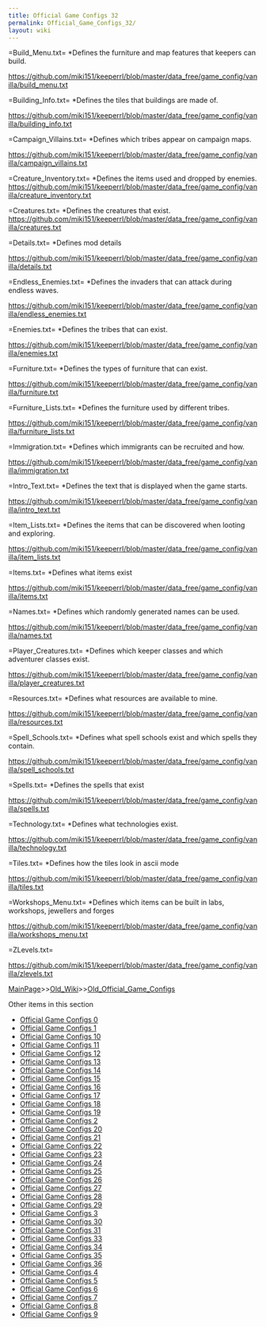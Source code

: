 ```yaml
---
title: Official Game Configs 32
permalink: Official_Game_Configs_32/
layout: wiki
---
```


=Build_Menu.txt=
*Defines the furniture and map features that keepers can build.

https://github.com/miki151/keeperrl/blob/master/data_free/game_config/vanilla/build_menu.txt

=Building_Info.txt=
*Defines the tiles that buildings are made of.

https://github.com/miki151/keeperrl/blob/master/data_free/game_config/vanilla/building_info.txt

=Campaign_Villains.txt=
*Defines which tribes appear on campaign maps.

https://github.com/miki151/keeperrl/blob/master/data_free/game_config/vanilla/campaign_villains.txt

=Creature_Inventory.txt=
*Defines the items used and dropped by enemies.
https://github.com/miki151/keeperrl/blob/master/data_free/game_config/vanilla/creature_inventory.txt

=Creatures.txt=
*Defines the creatures that exist.
https://github.com/miki151/keeperrl/blob/master/data_free/game_config/vanilla/creatures.txt

=Details.txt=
*Defines mod details

https://github.com/miki151/keeperrl/blob/master/data_free/game_config/vanilla/details.txt

=Endless_Enemies.txt=
*Defines the invaders that can attack during endless waves.

https://github.com/miki151/keeperrl/blob/master/data_free/game_config/vanilla/endless_enemies.txt

=Enemies.txt=
*Defines the tribes that can exist.

https://github.com/miki151/keeperrl/blob/master/data_free/game_config/vanilla/enemies.txt

=Furniture.txt=
*Defines the types of furniture that can exist.

https://github.com/miki151/keeperrl/blob/master/data_free/game_config/vanilla/furniture.txt

=Furniture_Lists.txt=
*Defines the furniture used by different tribes.

https://github.com/miki151/keeperrl/blob/master/data_free/game_config/vanilla/furniture_lists.txt

=Immigration.txt=
*Defines which immigrants can be recruited and how.

https://github.com/miki151/keeperrl/blob/master/data_free/game_config/vanilla/immigration.txt

=Intro_Text.txt=
*Defines the text that is displayed when the game starts.

https://github.com/miki151/keeperrl/blob/master/data_free/game_config/vanilla/intro_text.txt

=Item_Lists.txt=
*Defines the items that can be discovered when looting and exploring.

https://github.com/miki151/keeperrl/blob/master/data_free/game_config/vanilla/item_lists.txt

=Items.txt=
*Defines what items exist

https://github.com/miki151/keeperrl/blob/master/data_free/game_config/vanilla/items.txt

=Names.txt=
*Defines which randomly generated names can be used.

https://github.com/miki151/keeperrl/blob/master/data_free/game_config/vanilla/names.txt

=Player_Creatures.txt=
*Defines which keeper classes and which adventurer classes exist.

https://github.com/miki151/keeperrl/blob/master/data_free/game_config/vanilla/player_creatures.txt

=Resources.txt=
*Defines what resources are available to mine.

https://github.com/miki151/keeperrl/blob/master/data_free/game_config/vanilla/resources.txt

=Spell_Schools.txt=
*Defines what spell schools exist and which spells they contain.

https://github.com/miki151/keeperrl/blob/master/data_free/game_config/vanilla/spell_schools.txt

=Spells.txt=
*Defines the spells that exist

https://github.com/miki151/keeperrl/blob/master/data_free/game_config/vanilla/spells.txt

=Technology.txt=
*Defines what technologies exist.

https://github.com/miki151/keeperrl/blob/master/data_free/game_config/vanilla/technology.txt

=Tiles.txt=
*Defines how the tiles look in ascii mode

https://github.com/miki151/keeperrl/blob/master/data_free/game_config/vanilla/tiles.txt

=Workshops_Menu.txt=
*Defines which items can be built in labs, workshops, jewellers and forges

https://github.com/miki151/keeperrl/blob/master/data_free/game_config/vanilla/workshops_menu.txt

=ZLevels.txt=

https://github.com/miki151/keeperrl/blob/master/data_free/game_config/vanilla/zlevels.txt

[MainPage](/keeperrl_wiki/ "wikilink")>>[Old_Wiki](/keeperrl_wiki/Old_Wiki "wikilink")>>[Old_Official_Game_Configs](/keeperrl_wiki/Old_Official_Game_Configs "wikilink")

Other items in this section
-    [Official Game Configs 0](/keeperrl_wiki/Official_Game_Configs_0 "wikilink")
-    [Official Game Configs 1](/keeperrl_wiki/Official_Game_Configs_1 "wikilink")
-    [Official Game Configs 10](/keeperrl_wiki/Official_Game_Configs_10 "wikilink")
-    [Official Game Configs 11](/keeperrl_wiki/Official_Game_Configs_11 "wikilink")
-    [Official Game Configs 12](/keeperrl_wiki/Official_Game_Configs_12 "wikilink")
-    [Official Game Configs 13](/keeperrl_wiki/Official_Game_Configs_13 "wikilink")
-    [Official Game Configs 14](/keeperrl_wiki/Official_Game_Configs_14 "wikilink")
-    [Official Game Configs 15](/keeperrl_wiki/Official_Game_Configs_15 "wikilink")
-    [Official Game Configs 16](/keeperrl_wiki/Official_Game_Configs_16 "wikilink")
-    [Official Game Configs 17](/keeperrl_wiki/Official_Game_Configs_17 "wikilink")
-    [Official Game Configs 18](/keeperrl_wiki/Official_Game_Configs_18 "wikilink")
-    [Official Game Configs 19](/keeperrl_wiki/Official_Game_Configs_19 "wikilink")
-    [Official Game Configs 2](/keeperrl_wiki/Official_Game_Configs_2 "wikilink")
-    [Official Game Configs 20](/keeperrl_wiki/Official_Game_Configs_20 "wikilink")
-    [Official Game Configs 21](/keeperrl_wiki/Official_Game_Configs_21 "wikilink")
-    [Official Game Configs 22](/keeperrl_wiki/Official_Game_Configs_22 "wikilink")
-    [Official Game Configs 23](/keeperrl_wiki/Official_Game_Configs_23 "wikilink")
-    [Official Game Configs 24](/keeperrl_wiki/Official_Game_Configs_24 "wikilink")
-    [Official Game Configs 25](/keeperrl_wiki/Official_Game_Configs_25 "wikilink")
-    [Official Game Configs 26](/keeperrl_wiki/Official_Game_Configs_26 "wikilink")
-    [Official Game Configs 27](/keeperrl_wiki/Official_Game_Configs_27 "wikilink")
-    [Official Game Configs 28](/keeperrl_wiki/Official_Game_Configs_28 "wikilink")
-    [Official Game Configs 29](/keeperrl_wiki/Official_Game_Configs_29 "wikilink")
-    [Official Game Configs 3](/keeperrl_wiki/Official_Game_Configs_3 "wikilink")
-    [Official Game Configs 30](/keeperrl_wiki/Official_Game_Configs_30 "wikilink")
-    [Official Game Configs 31](/keeperrl_wiki/Official_Game_Configs_31 "wikilink")
-    [Official Game Configs 33](/keeperrl_wiki/Official_Game_Configs_33 "wikilink")
-    [Official Game Configs 34](/keeperrl_wiki/Official_Game_Configs_34 "wikilink")
-    [Official Game Configs 35](/keeperrl_wiki/Official_Game_Configs_35 "wikilink")
-    [Official Game Configs 36](/keeperrl_wiki/Official_Game_Configs_36 "wikilink")
-    [Official Game Configs 4](/keeperrl_wiki/Official_Game_Configs_4 "wikilink")
-    [Official Game Configs 5](/keeperrl_wiki/Official_Game_Configs_5 "wikilink")
-    [Official Game Configs 6](/keeperrl_wiki/Official_Game_Configs_6 "wikilink")
-    [Official Game Configs 7](/keeperrl_wiki/Official_Game_Configs_7 "wikilink")
-    [Official Game Configs 8](/keeperrl_wiki/Official_Game_Configs_8 "wikilink")
-    [Official Game Configs 9](/keeperrl_wiki/Official_Game_Configs_9 "wikilink")

